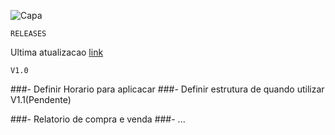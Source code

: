 ![Capa](https://capitalresearch.com.br/wp-content/uploads/2020/01/shutterstock_1160444041.jpg)
	
	RELEASES
Ultima atualizacao [link](https://mega.nz/file/Q41wxQAa#TjzyRjbo_G8jIcpwu3UquXIhjbsoNPfM9o_qAnpH)

	V1.0
###- Definir Horario para aplicacar
###- Definir estrutura de quando utilizar
	V1.1(Pendente)

###- Relatorio de compra e venda
###- ...


